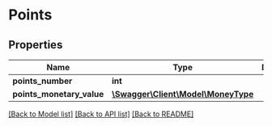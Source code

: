 # Points

## Properties
Name | Type | Description | Notes
------------ | ------------- | ------------- | -------------
**points_number** | **int** |  | [optional] 
**points_monetary_value** | [**\Swagger\Client\Model\MoneyType**](MoneyType.md) |  | [optional] 

[[Back to Model list]](../README.md#documentation-for-models) [[Back to API list]](../README.md#documentation-for-api-endpoints) [[Back to README]](../README.md)


